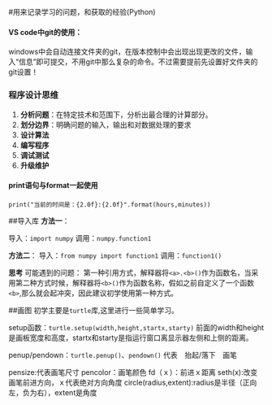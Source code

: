 #用来记录学习的问题，和获取的经验(Python)

#### VS code中git的使用：

windows中会自动连接文件夹的git，在版本控制中会出现出现更改的文件，输入“信息”即可提交，不用git中那么复杂的命令。不过需要提前先设置好文件夹的git设置！

### 程序设计思维

1.  **分析问题**：在特定技术和范围下，分析出最合理的计算部分。
2.  **划分边界**：明确问题的输入，输出和对数据处理的要求
3.  **设计算法**
4.  **编写程序**
5.  **调试测试**
6.  **升级维护**

#### print语句与format一起使用
`print("当前的时间是：{2.0f}:{2.0f}".format(hours,minutes))`

##导入库
**方法一**：

导入：`import numpy`
调用：`numpy.function1`

**方法二**：
导入：`from numpy import function1`
调用：`function1()`

**思考**
可能遇到的问题：
第一种引用方式，解释器将`<a>.<b>()`作为函数名，当采用第二种方式时候，解释器将`<b>()`作为函数名称，假如之前自定义了一个函数`<b>`,那么就会起冲突，因此建议初学使用第一种方式。

##画图
初学主要是`turtle`库,这里进行一些简单学习。

setup函数：`turtle.setup(width,height,startx,starty)`
前面的width和height是画板宽度和高度，startx和starty是指运行窗口离显示器左侧和上侧的距离。

penup/pendown：`turtle.penup()`、`pendown()`
代表　抬起/落下　画笔

pensize:代表画笔尺寸
pencolor：画笔颜色
fd（ｘ）：前进ｘ距离
seth(x):改变画笔前进方向，ｘ代表绝对方向角度
circle(radius,extent):radius是半径（正向左，负为右），extent是角度
